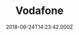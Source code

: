 ---
date: 2018-06-24T14:23:42.000Z
title: Vodafone
latitude: 52.03928094891559
longitude: 0.7314280152786523
category: checkin
---